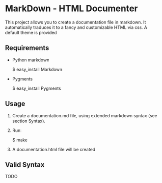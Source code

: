 MarkDown - HTML Documenter
==========================
This project allows you to create a documentation file in markdown. It automatically traduces it to a fancy and customizable HTML via css. A default theme is provided

Requirements
------------

* Python markdown

    $ easy_install Markdown

* Pygments

    $ easy_install Pygments



Usage
-----
1. Create a documentation.md file, using extended markdown syntax (see section Syntax).
2. Run:

    $ make

3. A documentation.html file will be created


Valid Syntax
------------
TODO

